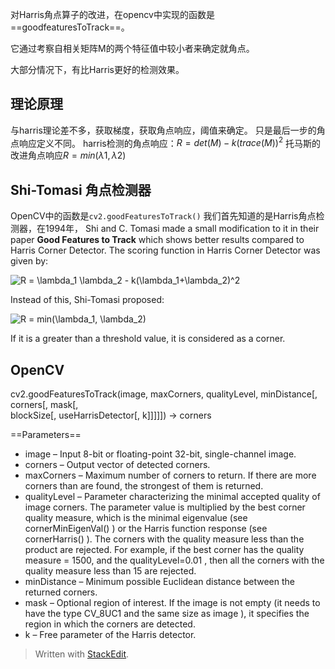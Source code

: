 对Harris角点算子的改进，在opencv中实现的函数是==goodfeaturesToTrack==。

它通过考察自相关矩阵M的两个特征值中较小者来确定就角点。

大部分情况下，有比Harris更好的检测效果。
## 理论原理
与harris理论差不多，获取梯度，获取角点响应，阈值来确定。
只是最后一步的角点响应定义不同。
harris检测的角点响应：$R = det(M)-k(trace(M))^2$
托马斯的改进角点响应$R = min(\lambda1,\lambda2)$
## Shi-Tomasi 角点检测器
OpenCV中的函数是`cv2.goodFeaturesToTrack()`
我们首先知道的是Harris角点检测器，在1994年，
Shi and C. Tomasi made a small modification to it in their paper  **Good Features to Track**  which shows better results compared to Harris Corner Detector. The scoring function in Harris Corner Detector was given by:

![R = \lambda_1 \lambda_2 - k(\lambda_1+\lambda_2)^2](https://opencv-python-tutroals.readthedocs.io/en/latest/_images/math/0a3ea39f0c903da7c210e2912e3c51805597f23a.png)

Instead of this, Shi-Tomasi proposed:

![R = min(\lambda_1, \lambda_2)](https://opencv-python-tutroals.readthedocs.io/en/latest/_images/math/1d9c5f834abe53109bc6cfea3557294bb38ba935.png)

If it is a greater than a threshold value, it is considered as a corner.
## OpenCV
cv2.goodFeaturesToTrack(image, maxCorners, qualityLevel, minDistance[, corners[, mask[,  
blockSize[, useHarrisDetector[, k]]]]]) $\rightarrow$ corners

==Parameters==
- image – Input 8-bit or floating-point 32-bit, single-channel image.
- corners – Output vector of detected corners.
- maxCorners – Maximum number of corners to return. If there are more corners than are  found, the strongest of them is returned.  
- qualityLevel – Parameter characterizing the minimal accepted quality of image corners. The parameter value is multiplied by the best corner quality measure, which is  the minimal eigenvalue (see cornerMinEigenVal() ) or the Harris function response  (see cornerHarris() ). The corners with the quality measure less than the product  are rejected. For example, if the best corner has the quality measure = 1500, and the  qualityLevel=0.01 , then all the corners with the quality measure less than 15 are rejected.  
- minDistance – Minimum possible Euclidean distance between the returned corners.
- mask – Optional region of interest. If the image is not empty (it needs to have the type  CV_8UC1 and the same size as image ), it specifies the region in which the corners are  detected.
- k – Free parameter of the Harris detector.

> Written with [StackEdit](https://stackedit.io/).
<!--stackedit_data:
eyJoaXN0b3J5IjpbLTQ5NTQxOTIyMF19
-->

